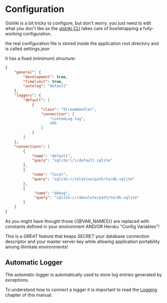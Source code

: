 # Configuration
Gishiki is a bit tricky to configure, but don't worry: you just need to edit
what you don't like as the [gishiki CLI](../cli/index.md) takes care of bootstrapping
a fully-working configuration.

the real configuration file is stored inside the application root directory and is called settings.json

It has a fixed (minimum) structure:
```json
{
    "general": {
        "development": true,
        "timelimit": true,
        "autolog": "default"
    },
    "loggers": {
        "default": [
            {
                "class": "StreamHandler",
                "connection": [
                    "customLog.log",
                    400
                ]
            }
        ]
    },
    "connections": [
        {
            "name": "default",
            "query": "sqlite:\/\/default.sqlite"
        },
        {
            "name": "local",
            "query": "sqlite://relative/path/to/db.sqlite"
        },
        {
             "name": "debug",
             "query": "sqlite:///absolute/path/to/db.sqlite"
        }
    ]
}
```

As you might have thought those {{@VAR_NAMES}} are replaced with constants defined
in your environment AND/OR Heroku "Config Variables"!

This is a *GREAT* feature that keeps *SECRET* your database connection descriptor and
your master server key while allowing application portability among illimitate environments!


## Automatic Logger
The automatic logger is automatically used to store log entries generated by exceptions.

To understand how to connect a logger it is important to read the [Logging](logging.md) chapter of this manual.

